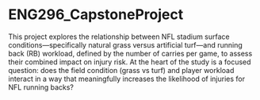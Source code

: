 # ENG296_CapstoneProject

This project explores the relationship between NFL stadium surface conditions—specifically natural grass versus artificial turf—and running back (RB) workload, defined by the number of carries per game, to assess their combined impact on injury risk. At the heart of the study is a focused question: does the field condition (grass vs turf) and player workload interact in a way that meaningfully increases the likelihood of injuries for NFL running backs? 
